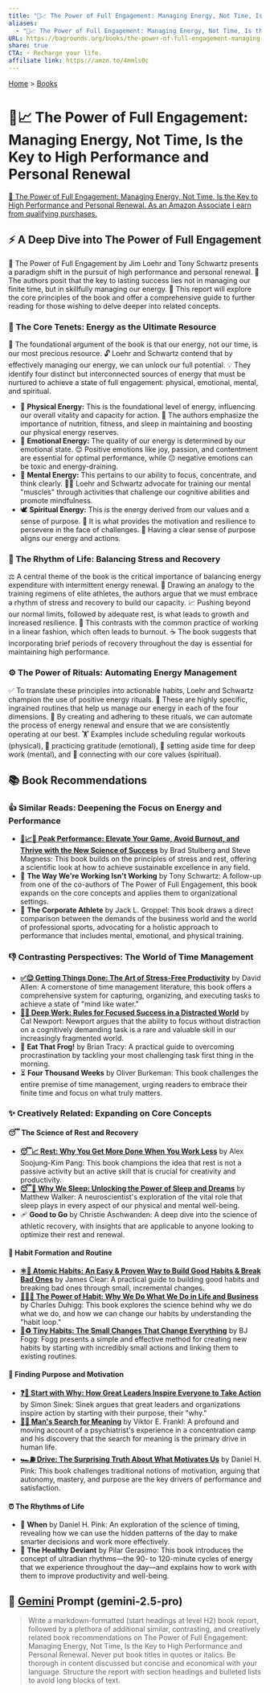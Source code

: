 ```yaml
---
title: "🔋📈 The Power of Full Engagement: Managing Energy, Not Time, Is the Key to High Performance and Personal Renewal"
aliases:
  - "🔋📈 The Power of Full Engagement: Managing Energy, Not Time, Is the Key to High Performance and Personal Renewal"
URL: https://bagrounds.org/books/the-power-of-full-engagement-managing-energy-not-time-is-the-key-to-high-performance-and-personal-renewal
share: true
CTA: ⚡️ Recharge your life.
affiliate link: https://amzn.to/4mmls0c
---
```

[Home](../index.md) > [Books](./index.md)  
# 🔋📈 The Power of Full Engagement: Managing Energy, Not Time, Is the Key to High Performance and Personal Renewal  
[🛒 The Power of Full Engagement: Managing Energy, Not Time, Is the Key to High Performance and Personal Renewal. As an Amazon Associate I earn from qualifying purchases.](https://amzn.to/4mmls0c)  
  
## ⚡ A Deep Dive into The Power of Full Engagement  
  
📖 The Power of Full Engagement by Jim Loehr and Tony Schwartz presents a paradigm shift in the pursuit of high performance and personal renewal. 🔑 The authors posit that the key to lasting success lies not in managing our finite time, but in skillfully managing our energy. 📝 This report will explore the core principles of the book and offer a comprehensive guide to further reading for those wishing to delve deeper into related concepts.  
  
### 🔋 The Core Tenets: Energy as the Ultimate Resource  
  
🎯 The foundational argument of the book is that our energy, not our time, is our most precious resource. 🔓 Loehr and Schwartz contend that by effectively managing our energy, we can unlock our full potential. 💡 They identify four distinct but interconnected sources of energy that must be nurtured to achieve a state of full engagement: physical, emotional, mental, and spiritual.  
  
* 💪 **Physical Energy:** This is the foundational level of energy, influencing our overall vitality and capacity for action. 🍎 The authors emphasize the importance of nutrition, fitness, and sleep in maintaining and boosting our physical energy reserves.  
* 💖 **Emotional Energy:** The quality of our energy is determined by our emotional state. 😊 Positive emotions like joy, passion, and contentment are essential for optimal performance, while 😔 negative emotions can be toxic and energy-draining.  
* 🧠 **Mental Energy:** This pertains to our ability to focus, concentrate, and think clearly. 🏋️‍♀️ Loehr and Schwartz advocate for training our mental "muscles" through activities that challenge our cognitive abilities and promote mindfulness.  
* 🕊️ **Spiritual Energy:** This is the energy derived from our values and a sense of purpose. 🌱 It is what provides the motivation and resilience to persevere in the face of challenges. 🧭 Having a clear sense of purpose aligns our energy and actions.  
  
### 🔄 The Rhythm of Life: Balancing Stress and Recovery  
  
⚖️ A central theme of the book is the critical importance of balancing energy expenditure with intermittent energy renewal. 🏃 Drawing an analogy to the training regimens of elite athletes, the authors argue that we must embrace a rhythm of stress and recovery to build our capacity. 📈 Pushing beyond our normal limits, followed by adequate rest, is what leads to growth and increased resilience. 🚫 This contrasts with the common practice of working in a linear fashion, which often leads to burnout. ☕ The book suggests that incorporating brief periods of recovery throughout the day is essential for maintaining high performance.  
  
### ⚙️ The Power of Rituals: Automating Energy Management  
  
✅ To translate these principles into actionable habits, Loehr and Schwartz champion the use of positive energy rituals. 🧘 These are highly specific, ingrained routines that help us manage our energy in each of the four dimensions. 🔄 By creating and adhering to these rituals, we can automate the process of energy renewal and ensure that we are consistently operating at our best. 🏋️ Examples include scheduling regular workouts (physical), 🥰 practicing gratitude (emotional), 🧐 setting aside time for deep work (mental), and 🌟 connecting with our core values (spiritual).  
  
## 📚 Book Recommendations  
  
### 👍 Similar Reads: Deepening the Focus on Energy and Performance  
  
* **[🚀📈🧘 Peak Performance: Elevate Your Game, Avoid Burnout, and Thrive with the New Science of Success](./peak-performance-elevate-your-game-avoid-burnout-and-thrive-with-the-new-science-of-success.md)** by Brad Stulberg and Steve Magness: This book builds on the principles of stress and rest, offering a scientific look at how to achieve sustainable excellence in any field.  
* 🏢 **The Way We're Working Isn't Working** by Tony Schwartz: A follow-up from one of the co-authors of The Power of Full Engagement, this book expands on the core concepts and applies them to organizational settings.  
* 🏅 **The Corporate Athlete** by Jack L. Groppel: This book draws a direct comparison between the demands of the business world and the world of professional sports, advocating for a holistic approach to performance that includes mental, emotional, and physical training.  
  
### 👎 Contrasting Perspectives: The World of Time Management  
  
* **[✅😌 Getting Things Done: The Art of Stress-Free Productivity](./getting-things-done-the-art-of-stress-free-productivity.md)** by David Allen: A cornerstone of time management literature, this book offers a comprehensive system for capturing, organizing, and executing tasks to achieve a state of "mind like water."  
* **[🤿💼 Deep Work: Rules for Focused Success in a Distracted World](./deep-work.md)** by Cal Newport: Newport argues that the ability to focus without distraction on a cognitively demanding task is a rare and valuable skill in our increasingly fragmented world.  
* 🐸 **Eat That Frog!** by Brian Tracy: A practical guide to overcoming procrastination by tackling your most challenging task first thing in the morning.  
* ⏳ **Four Thousand Weeks** by Oliver Burkeman: This book challenges the entire premise of time management, urging readers to embrace their finite time and focus on what truly matters.  
  
### ✨ Creatively Related: Expanding on Core Concepts  
  
#### 😴 The Science of Rest and Recovery  
  
* **[😴📈 Rest: Why You Get More Done When You Work Less](./rest-why-you-get-more-done-when-you-work-less.md)** by Alex Soojung-Kim Pang: This book champions the idea that rest is not a passive activity but an active skill that is crucial for creativity and productivity.  
* **[😴💭 Why We Sleep: Unlocking the Power of Sleep and Dreams](./why-we-sleep-unlocking-the-power-of-sleep-and-dreams.md)** by Matthew Walker: A neuroscientist's exploration of the vital role that sleep plays in every aspect of our physical and mental well-being.  
* 🩹 **Good to Go** by Christie Aschwanden: A deep dive into the science of athletic recovery, with insights that are applicable to anyone looking to optimize their rest and renewal.  
  
#### 🔄 Habit Formation and Routine  
  
* **[⚛️🔄 Atomic Habits: An Easy & Proven Way to Build Good Habits & Break Bad Ones](./atomic-habits.md)** by James Clear: A practical guide to building good habits and breaking bad ones through small, incremental changes.  
* **[🔄🧠💪 The Power of Habit: Why We Do What We Do in Life and Business](./the-power-of-habit.md)** by Charles Duhigg: This book explores the science behind why we do what we do, and how we can change our habits by understanding the "habit loop."  
* **[🤏♻️ Tiny Habits: The Small Changes That Change Everything](./tiny-habits.md)** by BJ Fogg: Fogg presents a simple and effective method for creating new habits by starting with incredibly small actions and linking them to existing routines.  
  
#### 🙏 Finding Purpose and Motivation  
  
* **[❓🎯 Start with Why: How Great Leaders Inspire Everyone to Take Action](./start-with-why-how-great-leaders-inspire-everyone-to-take-action.md)** by Simon Sinek: Sinek argues that great leaders and organizations inspire action by starting with their purpose, their "why."  
* **[🔦💡 Man's Search for Meaning](./mans-search-for-meaning.md)** by Viktor E. Frankl: A profound and moving account of a psychiatrist's experience in a concentration camp and his discovery that the search for meaning is the primary drive in human life.  
* **[🏎️⛽ Drive: The Surprising Truth About What Motivates Us](./drive-the-surprising-truth-about-what-motivates-us.md)** by Daniel H. Pink: This book challenges traditional notions of motivation, arguing that autonomy, mastery, and purpose are the key drivers of performance and satisfaction.  
  
#### ⏰ The Rhythms of Life  
  
* 📅 **When** by Daniel H. Pink: An exploration of the science of timing, revealing how we can use the hidden patterns of the day to make smarter decisions and work more effectively.  
* 🌱 **The Healthy Deviant** by Pilar Gerasimo: This book introduces the concept of ultradian rhythms—the 90- to 120-minute cycles of energy that we experience throughout the day—and explains how to work with them to improve productivity and well-being.  
  
## 💬 [Gemini](../software/gemini.md) Prompt (gemini-2.5-pro)  
> Write a markdown-formatted (start headings at level H2) book report, followed by a plethora of additional similar, contrasting, and creatively related book recommendations on The Power of Full Engagement: Managing Energy, Not Time, Is the Key to High Performance and Personal Renewal. Never put book titles in quotes or italics. Be thorough in content discussed but concise and economical with your language. Structure the report with section headings and bulleted lists to avoid long blocks of text.